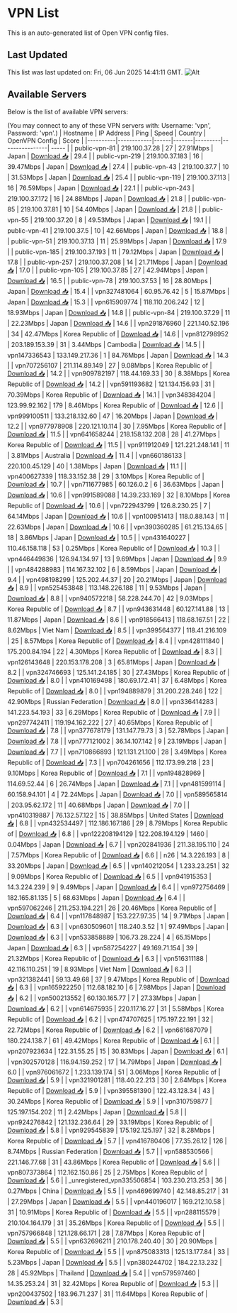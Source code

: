 # VPN List

This is an auto-generated list of Open VPN config files.

## Last Updated

This list was last updated on: Fri, 06 Jun 2025 14:41:11 GMT.
![Alt](https://repobeats.axiom.co/api/embed/186b98318ef1479477931607c1ad7d823f12451f.svg "Repobeats analytics image")

## Available Servers

Below is the list of available VPN servers:

(You may connect to any of these VPN servers with: Username: 'vpn', Password: 'vpn'.)
| Hostname | IP Address | Ping | Speed | Country | OpenVPN Config | Score |
|----------|------------|------|-------|---------|----------------| ----- |
| public-vpn-81 | 219.100.37.28 | 27 | 27.91Mbps | Japan | [Download 📥](./configs/server_0_JP.ovpn) | 29.4 |
| public-vpn-219 | 219.100.37.183 | 16 | 39.47Mbps | Japan | [Download 📥](./configs/server_1_JP.ovpn) | 27.4 |
| public-vpn-43 | 219.100.37.7 | 10 | 31.53Mbps | Japan | [Download 📥](./configs/server_2_JP.ovpn) | 25.4 |
| public-vpn-119 | 219.100.37.113 | 16 | 76.59Mbps | Japan | [Download 📥](./configs/server_3_JP.ovpn) | 22.1 |
| public-vpn-243 | 219.100.37.172 | 16 | 24.88Mbps | Japan | [Download 📥](./configs/server_4_JP.ovpn) | 21.8 |
| public-vpn-85 | 219.100.37.81 | 10 | 54.40Mbps | Japan | [Download 📥](./configs/server_5_JP.ovpn) | 21.8 |
| public-vpn-55 | 219.100.37.20 | 8 | 49.53Mbps | Japan | [Download 📥](./configs/server_6_JP.ovpn) | 19.1 |
| public-vpn-41 | 219.100.37.5 | 10 | 42.66Mbps | Japan | [Download 📥](./configs/server_7_JP.ovpn) | 18.8 |
| public-vpn-51 | 219.100.37.13 | 11 | 25.99Mbps | Japan | [Download 📥](./configs/server_8_JP.ovpn) | 17.9 |
| public-vpn-185 | 219.100.37.193 | 11 | 79.12Mbps | Japan | [Download 📥](./configs/server_9_JP.ovpn) | 17.8 |
| public-vpn-257 | 219.100.37.208 | 14 | 21.71Mbps | Japan | [Download 📥](./configs/server_10_JP.ovpn) | 17.0 |
| public-vpn-105 | 219.100.37.85 | 27 | 42.94Mbps | Japan | [Download 📥](./configs/server_11_JP.ovpn) | 16.5 |
| public-vpn-78 | 219.100.37.53 | 16 | 28.80Mbps | Japan | [Download 📥](./configs/server_12_JP.ovpn) | 15.4 |
| vpn327481064 | 60.95.76.42 | 5 | 15.87Mbps | Japan | [Download 📥](./configs/server_13_JP.ovpn) | 15.3 |
| vpn615909774 | 118.110.206.242 | 12 | 18.93Mbps | Japan | [Download 📥](./configs/server_14_JP.ovpn) | 14.8 |
| public-vpn-84 | 219.100.37.29 | 11 | 22.23Mbps | Japan | [Download 📥](./configs/server_15_JP.ovpn) | 14.6 |
| vpn291876960 | 221.140.52.196 | 34 | 42.47Mbps | Korea Republic of | [Download 📥](./configs/server_16_KR.ovpn) | 14.6 |
| vpn812798952 | 203.189.153.39 | 31 | 3.44Mbps | Cambodia | [Download 📥](./configs/server_17_KH.ovpn) | 14.5 |
| vpn147336543 | 133.149.217.36 | 1 | 84.76Mbps | Japan | [Download 📥](./configs/server_18_JP.ovpn) | 14.3 |
| vpn707256107 | 211.114.89.149 | 27 | 9.08Mbps | Korea Republic of | [Download 📥](./configs/server_19_KR.ovpn) | 14.2 |
| vpn909782197 | 118.44.169.33 | 30 | 8.38Mbps | Korea Republic of | [Download 📥](./configs/server_20_KR.ovpn) | 14.2 |
| vpn591193682 | 121.134.156.93 | 31 | 70.39Mbps | Korea Republic of | [Download 📥](./configs/server_21_KR.ovpn) | 14.1 |
| vpn348384204 | 123.99.92.162 | 179 | 8.46Mbps | Korea Republic of | [Download 📥](./configs/server_22_KR.ovpn) | 12.6 |
| vpn999100511 | 133.218.132.60 | 47 | 16.20Mbps | Japan | [Download 📥](./configs/server_23_JP.ovpn) | 12.2 |
| vpn977978908 | 220.121.10.114 | 30 | 7.95Mbps | Korea Republic of | [Download 📥](./configs/server_24_KR.ovpn) | 11.5 |
| vpn641658244 | 218.158.132.208 | 28 | 41.27Mbps | Korea Republic of | [Download 📥](./configs/server_25_KR.ovpn) | 11.5 |
| vpn911912049 | 121.221.248.141 | 11 | 3.81Mbps | Australia | [Download 📥](./configs/server_26_AU.ovpn) | 11.4 |
| vpn660186133 | 220.100.45.129 | 40 | 1.38Mbps | Japan | [Download 📥](./configs/server_27_JP.ovpn) | 11.1 |
| vpn400627339 | 118.33.152.38 | 29 | 3.10Mbps | Korea Republic of | [Download 📥](./configs/server_28_KR.ovpn) | 10.7 |
| vpn711677985 | 60.126.0.2 | 6 | 36.63Mbps | Japan | [Download 📥](./configs/server_29_JP.ovpn) | 10.6 |
| vpn991589088 | 14.39.233.169 | 32 | 8.10Mbps | Korea Republic of | [Download 📥](./configs/server_30_KR.ovpn) | 10.6 |
| vpn722943799 | 126.8.230.25 | 7 | 64.14Mbps | Japan | [Download 📥](./configs/server_31_JP.ovpn) | 10.6 |
| vpn100951413 | 118.0.88.143 | 11 | 22.63Mbps | Japan | [Download 📥](./configs/server_32_JP.ovpn) | 10.6 |
| vpn390360285 | 61.215.134.65 | 18 | 3.86Mbps | Japan | [Download 📥](./configs/server_33_JP.ovpn) | 10.5 |
| vpn431640227 | 110.46.158.118 | 53 | 0.25Mbps | Korea Republic of | [Download 📥](./configs/server_34_KR.ovpn) | 10.3 |
| vpn446449836 | 126.94.134.97 | 13 | 9.69Mbps | Japan | [Download 📥](./configs/server_35_JP.ovpn) | 9.9 |
| vpn484288983 | 114.167.32.102 | 6 | 8.59Mbps | Japan | [Download 📥](./configs/server_36_JP.ovpn) | 9.4 |
| vpn498198299 | 125.202.44.37 | 20 | 20.21Mbps | Japan | [Download 📥](./configs/server_37_JP.ovpn) | 8.9 |
| vpn525453848 | 113.148.226.188 | 11 | 9.53Mbps | Japan | [Download 📥](./configs/server_38_JP.ovpn) | 8.8 |
| vpn940572218 | 58.228.244.70 | 42 | 9.03Mbps | Korea Republic of | [Download 📥](./configs/server_39_KR.ovpn) | 8.7 |
| vpn943631448 | 60.127.141.88 | 13 | 11.87Mbps | Japan | [Download 📥](./configs/server_40_JP.ovpn) | 8.6 |
| vpn918566413 | 118.68.167.51 | 22 | 8.62Mbps | Viet Nam | [Download 📥](./configs/server_41_VN.ovpn) | 8.5 |
| vpn399564377 | 118.41.216.109 | 25 | 8.57Mbps | Korea Republic of | [Download 📥](./configs/server_42_KR.ovpn) | 8.4 |
| vpn428111840 | 175.200.84.194 | 22 | 4.30Mbps | Korea Republic of | [Download 📥](./configs/server_43_KR.ovpn) | 8.3 |
| vpn126143648 | 220.153.178.208 | 3 | 65.81Mbps | Japan | [Download 📥](./configs/server_44_JP.ovpn) | 8.2 |
| vpn324746693 | 125.141.24.185 | 30 | 27.43Mbps | Korea Republic of | [Download 📥](./configs/server_45_KR.ovpn) | 8.0 |
| vpn410169498 | 180.69.172.41 | 37 | 6.48Mbps | Korea Republic of | [Download 📥](./configs/server_46_KR.ovpn) | 8.0 |
| vpn194889879 | 31.200.228.246 | 122 | 42.90Mbps | Russian Federation | [Download 📥](./configs/server_47_RU.ovpn) | 8.0 |
| vpn336414283 | 141.223.54.193 | 33 | 6.29Mbps | Korea Republic of | [Download 📥](./configs/server_48_KR.ovpn) | 7.9 |
| vpn297742411 | 119.194.162.222 | 27 | 40.65Mbps | Korea Republic of | [Download 📥](./configs/server_49_KR.ovpn) | 7.8 |
| vpn377678179 | 131.147.79.73 | 3 | 52.78Mbps | Japan | [Download 📥](./configs/server_50_JP.ovpn) | 7.8 |
| vpn777121002 | 36.14.107.142 | 9 | 23.19Mbps | Japan | [Download 📥](./configs/server_51_JP.ovpn) | 7.7 |
| vpn710866893 | 121.131.21.100 | 28 | 3.49Mbps | Korea Republic of | [Download 📥](./configs/server_52_KR.ovpn) | 7.3 |
| vpn704261656 | 112.173.99.218 | 23 | 9.10Mbps | Korea Republic of | [Download 📥](./configs/server_53_KR.ovpn) | 7.1 |
| vpn194828969 | 114.69.52.44 | 6 | 26.74Mbps | Japan | [Download 📥](./configs/server_54_JP.ovpn) | 7.1 |
| vpn481599114 | 60.158.94.101 | 4 | 72.24Mbps | Japan | [Download 📥](./configs/server_55_JP.ovpn) | 7.0 |
| vpn589565814 | 203.95.62.172 | 11 | 40.68Mbps | Japan | [Download 📥](./configs/server_56_JP.ovpn) | 7.0 |
| vpn410319887 | 76.132.57.122 | 15 | 38.85Mbps | United States | [Download 📥](./configs/server_57_US.ovpn) | 6.8 |
| vpn432534497 | 112.186.167.186 | 29 | 8.79Mbps | Korea Republic of | [Download 📥](./configs/server_58_KR.ovpn) | 6.8 |
| vpn122208194129 | 122.208.194.129 | 1460 | 0.04Mbps | Japan | [Download 📥](./configs/server_59_JP.ovpn) | 6.7 |
| vpn202841936 | 211.38.195.110 | 24 | 7.57Mbps | Korea Republic of | [Download 📥](./configs/server_60_KR.ovpn) | 6.6 |
| n26 | 14.3.226.193 | 8 | 33.20Mbps | Japan | [Download 📥](./configs/server_61_JP.ovpn) | 6.5 |
| vpn140212054 | 1.233.23.251 | 32 | 9.09Mbps | Korea Republic of | [Download 📥](./configs/server_62_KR.ovpn) | 6.5 |
| vpn941915353 | 14.3.224.239 | 9 | 9.49Mbps | Japan | [Download 📥](./configs/server_63_JP.ovpn) | 6.4 |
| vpn972756469 | 182.165.81.135 | 5 | 68.63Mbps | Japan | [Download 📥](./configs/server_64_JP.ovpn) | 6.4 |
| vpn597062246 | 211.253.194.221 | 26 | 20.46Mbps | Korea Republic of | [Download 📥](./configs/server_65_KR.ovpn) | 6.4 |
| vpn117848987 | 153.227.97.35 | 14 | 9.71Mbps | Japan | [Download 📥](./configs/server_66_JP.ovpn) | 6.3 |
| vpn630509601 | 118.240.3.52 | 1 | 97.49Mbps | Japan | [Download 📥](./configs/server_67_JP.ovpn) | 6.3 |
| vpn533858889 | 106.73.28.224 | 4 | 65.15Mbps | Japan | [Download 📥](./configs/server_68_JP.ovpn) | 6.3 |
| vpn587254227 | 49.169.71.154 | 39 | 21.32Mbps | Korea Republic of | [Download 📥](./configs/server_69_KR.ovpn) | 6.3 |
| vpn516311188 | 42.116.110.251 | 19 | 8.93Mbps | Viet Nam | [Download 📥](./configs/server_70_VN.ovpn) | 6.3 |
| vpn321382441 | 59.13.49.68 | 37 | 9.47Mbps | Korea Republic of | [Download 📥](./configs/server_71_KR.ovpn) | 6.3 |
| vpn165922250 | 112.68.182.10 | 6 | 7.98Mbps | Japan | [Download 📥](./configs/server_72_JP.ovpn) | 6.2 |
| vpn500213552 | 60.130.165.77 | 7 | 27.33Mbps | Japan | [Download 📥](./configs/server_73_JP.ovpn) | 6.2 |
| vpn614675935 | 220.117.16.27 | 31 | 5.58Mbps | Korea Republic of | [Download 📥](./configs/server_74_KR.ovpn) | 6.2 |
| vpn474707625 | 175.197.22.191 | 32 | 22.72Mbps | Korea Republic of | [Download 📥](./configs/server_75_KR.ovpn) | 6.2 |
| vpn661687079 | 180.224.138.7 | 61 | 49.42Mbps | Korea Republic of | [Download 📥](./configs/server_76_KR.ovpn) | 6.1 |
| vpn207923634 | 122.31.55.25 | 15 | 30.83Mbps | Japan | [Download 📥](./configs/server_77_JP.ovpn) | 6.1 |
| vpn302570128 | 116.94.159.252 | 17 | 14.79Mbps | Japan | [Download 📥](./configs/server_78_JP.ovpn) | 6.0 |
| vpn976061672 | 1.233.139.174 | 51 | 3.06Mbps | Korea Republic of | [Download 📥](./configs/server_79_KR.ovpn) | 5.9 |
| vpn321901281 | 118.40.22.213 | 30 | 2.64Mbps | Korea Republic of | [Download 📥](./configs/server_80_KR.ovpn) | 5.9 |
| vpn395581390 | 122.43.128.34 | 43 | 30.24Mbps | Korea Republic of | [Download 📥](./configs/server_81_KR.ovpn) | 5.9 |
| vpn310759877 | 125.197.154.202 | 11 | 2.42Mbps | Japan | [Download 📥](./configs/server_82_JP.ovpn) | 5.8 |
| vpn924276842 | 121.132.236.64 | 29 | 33.19Mbps | Korea Republic of | [Download 📥](./configs/server_83_KR.ovpn) | 5.8 |
| vpn929545839 | 175.192.125.197 | 32 | 8.28Mbps | Korea Republic of | [Download 📥](./configs/server_84_KR.ovpn) | 5.7 |
| vpn416780406 | 77.35.26.12 | 126 | 8.74Mbps | Russian Federation | [Download 📥](./configs/server_85_RU.ovpn) | 5.7 |
| vpn588530566 | 221.146.77.68 | 31 | 43.86Mbps | Korea Republic of | [Download 📥](./configs/server_86_KR.ovpn) | 5.6 |
| vpn807373864 | 112.162.150.86 | 25 | 2.75Mbps | Korea Republic of | [Download 📥](./configs/server_87_KR.ovpn) | 5.6 |
| _unregistered_vpn335506854 | 103.230.213.253 | 36 | 0.27Mbps | China | [Download 📥](./configs/server_88_CN.ovpn) | 5.5 |
| vpn469699740 | 42.148.85.217 | 31 | 27.29Mbps | Japan | [Download 📥](./configs/server_89_JP.ovpn) | 5.5 |
| vpn440196017 | 169.212.10.58 | 31 | 10.91Mbps | Korea Republic of | [Download 📥](./configs/server_90_KR.ovpn) | 5.5 |
| vpn288115579 | 210.104.164.179 | 31 | 35.26Mbps | Korea Republic of | [Download 📥](./configs/server_91_KR.ovpn) | 5.5 |
| vpn757966848 | 121.128.66.171 | 28 | 7.87Mbps | Korea Republic of | [Download 📥](./configs/server_92_KR.ovpn) | 5.5 |
| vpn632696211 | 210.178.240.40 | 30 | 20.90Mbps | Korea Republic of | [Download 📥](./configs/server_93_KR.ovpn) | 5.5 |
| vpn875083313 | 125.13.177.84 | 33 | 5.23Mbps | Japan | [Download 📥](./configs/server_94_JP.ovpn) | 5.5 |
| vpn380244702 | 184.22.13.232 | 28 | 45.92Mbps | Thailand | [Download 📥](./configs/server_95_TH.ovpn) | 5.4 |
| vpn579597460 | 14.35.253.24 | 31 | 32.42Mbps | Korea Republic of | [Download 📥](./configs/server_96_KR.ovpn) | 5.3 |
| vpn200437502 | 183.96.71.237 | 31 | 11.64Mbps | Korea Republic of | [Download 📥](./configs/server_97_KR.ovpn) | 5.3 |
